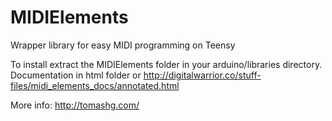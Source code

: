 MIDIElements
============

Wrapper library for easy MIDI programming on Teensy

To install extract the MIDIElements folder in your arduino/libraries directory.
Documentation in html folder or http://digitalwarrior.co/stuff-files/midi_elements_docs/annotated.html

More info: http://tomashg.com/
